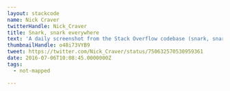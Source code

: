 ```yaml
---
layout: stackcode
name: Nick Craver
twitterHandle: Nick_Craver
title: Snark, snark everywhere
text: 'A daily screenshot from the Stack Overflow codebase (snark, snark everywhere). '
thumbnailHandle: o48i73VYB9
tweet: https://twitter.com/Nick_Craver/status/750632570530959361
date: 2016-07-06T10:08:45.0000000Z
tags:
  - not-mapped

---
```

